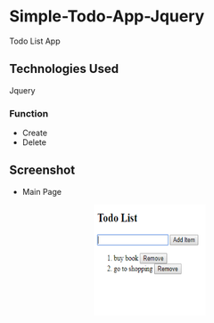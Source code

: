 # Simple-Todo-App-Jquery

Todo List App

## Technologies Used
Jquery

### Function

* Create
* Delete

## Screenshot
* Main Page
<p align="center">
  <img width="200" height="200" src="./images/simpleTodoAppMain.PNG">
</p>
